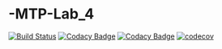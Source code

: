 # -MTP-Lab_4
[![Build Status](https://travis-ci.org/AlexS98/JavaSerialization.svg?branch=master)](https://travis-ci.org/AlexS98/JavaSerialization)
[![Codacy Badge](https://api.codacy.com/project/badge/Grade/8017743369554af98c24823bb10129ea)](https://www.codacy.com/app/AlexS98/JavaSerialization?utm_source=github.com&amp;utm_medium=referral&amp;utm_content=AlexS98/JavaSerialization&amp;utm_campaign=Badge_Grade)
[![Codacy Badge](https://api.codacy.com/project/badge/Coverage/8017743369554af98c24823bb10129ea)](https://www.codacy.com/app/AlexS98/JavaSerialization?utm_source=github.com&utm_medium=referral&utm_content=AlexS98/JavaSerialization&utm_campaign=Badge_Coverage)
[![codecov](https://codecov.io/gh/AlexS98/JavaSerialization/branch/master/graph/badge.svg)](https://codecov.io/gh/AlexS98/JavaSerialization)